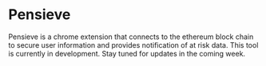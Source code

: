 # Pensieve
Pensieve is a chrome extension that connects to the ethereum block chain to secure user information and provides notification of at risk data. This tool is currently in development. Stay tuned for updates in the coming week.
